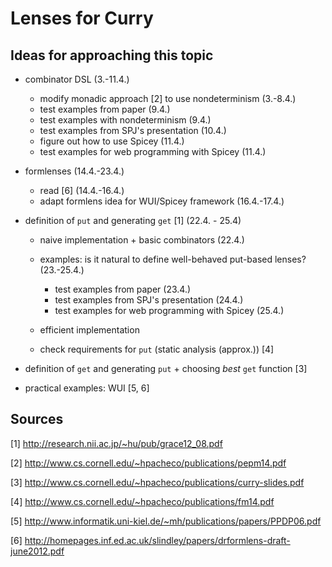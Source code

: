 # Lenses for Curry

## Ideas for approaching this topic

* combinator DSL (3.-11.4.)
  * modify monadic approach [2] to use nondeterminism (3.-8.4.)
  * test examples from paper (9.4.)
  * test examples with nondeterminism (9.4.)
  * test examples from SPJ's presentation (10.4.)
  * figure out how to use Spicey (11.4.)
  * test examples for web programming with Spicey (11.4.)

* formlenses (14.4.-23.4.)
  * read [6] (14.4.-16.4.)
  * adapt formlens idea for WUI/Spicey framework (16.4.-17.4.)
  

* definition of `put` and generating `get` [1] (22.4. - 25.4)
  * naive implementation + basic combinators (22.4.)
  * examples: is it natural to define well-behaved put-based lenses? (23.-25.4.)
    * test examples from paper (23.4.)
    * test examples from SPJ's presentation (24.4.)
    * test examples for web programming with Spicey (25.4.)
  
  * efficient implementation
  * check requirements for `put` (static analysis (approx.)) [4]

* definition of `get` and generating `put` + choosing _best_
  `get` function [3]

* practical examples: WUI [5, 6]

## Sources

[1] http://research.nii.ac.jp/~hu/pub/grace12_08.pdf

[2] http://www.cs.cornell.edu/~hpacheco/publications/pepm14.pdf

[3] http://www.cs.cornell.edu/~hpacheco/publications/curry-slides.pdf

[4] http://www.cs.cornell.edu/~hpacheco/publications/fm14.pdf

[5] http://www.informatik.uni-kiel.de/~mh/publications/papers/PPDP06.pdf

[6] http://homepages.inf.ed.ac.uk/slindley/papers/drformlens-draft-june2012.pdf

